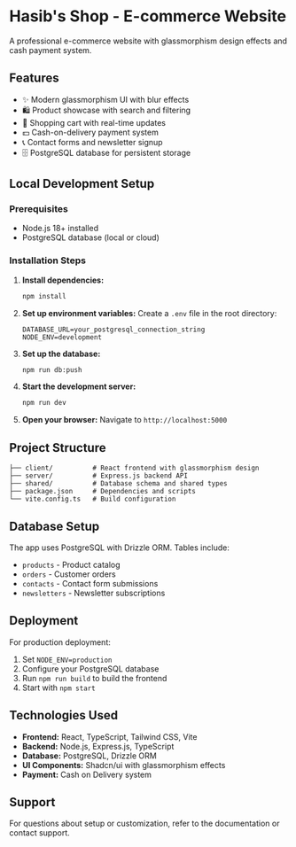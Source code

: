 # Hasib's Shop - E-commerce Website

A professional e-commerce website with glassmorphism design effects and cash payment system.

## Features

- ✨ Modern glassmorphism UI with blur effects
- 🛍️ Product showcase with search and filtering
- 🛒 Shopping cart with real-time updates
- 💵 Cash-on-delivery payment system
- 📞 Contact forms and newsletter signup
- 🗄️ PostgreSQL database for persistent storage

## Local Development Setup

### Prerequisites
- Node.js 18+ installed
- PostgreSQL database (local or cloud)

### Installation Steps

1. **Install dependencies:**
   ```bash
   npm install
   ```

2. **Set up environment variables:**
   Create a `.env` file in the root directory:
   ```
   DATABASE_URL=your_postgresql_connection_string
   NODE_ENV=development
   ```

3. **Set up the database:**
   ```bash
   npm run db:push
   ```

4. **Start the development server:**
   ```bash
   npm run dev
   ```

5. **Open your browser:**
   Navigate to `http://localhost:5000`

## Project Structure

```
├── client/          # React frontend with glassmorphism design
├── server/          # Express.js backend API
├── shared/          # Database schema and shared types
├── package.json     # Dependencies and scripts
└── vite.config.ts   # Build configuration
```

## Database Setup

The app uses PostgreSQL with Drizzle ORM. Tables include:
- `products` - Product catalog
- `orders` - Customer orders
- `contacts` - Contact form submissions
- `newsletters` - Newsletter subscriptions

## Deployment

For production deployment:
1. Set `NODE_ENV=production`
2. Configure your PostgreSQL database
3. Run `npm run build` to build the frontend
4. Start with `npm start`

## Technologies Used

- **Frontend:** React, TypeScript, Tailwind CSS, Vite
- **Backend:** Node.js, Express.js, TypeScript
- **Database:** PostgreSQL, Drizzle ORM
- **UI Components:** Shadcn/ui with glassmorphism effects
- **Payment:** Cash on Delivery system

## Support

For questions about setup or customization, refer to the documentation or contact support.